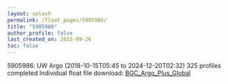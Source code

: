 ```yaml
---
layout: splash
permalink: /float_pages/5905986/
title: "5905986"
author_profile: false
last_created_on: 2025-09-26
toc: false
---
```

 
5905986: UW Argo (2018-10-15T05:45 to 2024-12-20T02:32)
325 profiles completed
Individual float file download: [BGC_Argo_Plus_Global](https://ftp.soest.hawaii.edu/bgc_argo_plus/Individual_Floats/outliers_removed/5905986_Sprof_processed.nc)
